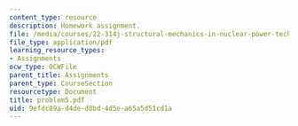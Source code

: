 ```yaml
---
content_type: resource
description: Homework assignment.
file: /media/courses/22-314j-structural-mechanics-in-nuclear-power-technology-fall-2006/9efdc89ad4ded8bd4d5ea65a5d51cd1a_problem5.pdf
file_type: application/pdf
learning_resource_types:
- Assignments
ocw_type: OCWFile
parent_title: Assignments
parent_type: CourseSection
resourcetype: Document
title: problem5.pdf
uid: 9efdc89a-d4de-d8bd-4d5e-a65a5d51cd1a
---
```


